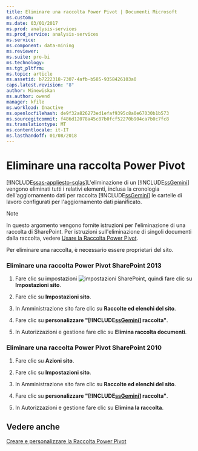 ```yaml
---
title: Eliminare una raccolta Power Pivot | Documenti Microsoft
ms.custom: 
ms.date: 03/01/2017
ms.prod: analysis-services
ms.prod_service: analysis-services
ms.service: 
ms.component: data-mining
ms.reviewer: 
ms.suite: pro-bi
ms.technology: 
ms.tgt_pltfrm: 
ms.topic: article
ms.assetid: b7222318-7307-4afb-b585-9358426103a0
caps.latest.revision: "8"
author: Minewiskan
ms.author: owend
manager: kfile
ms.workload: Inactive
ms.openlocfilehash: de9f32a826273ed1efaf9395c8a0e67030b1b573
ms.sourcegitcommit: f486d12078a45c87b0fcf52270b904ca7b0c7fc8
ms.translationtype: MT
ms.contentlocale: it-IT
ms.lasthandoff: 01/08/2018
---
```

# <a name="delete-power-pivot-gallery"></a>Eliminare una raccolta Power Pivot
[!INCLUDE[ssas-appliesto-sqlas](../../includes/ssas-appliesto-sqlas.md)]L'eliminazione di un [!INCLUDE[ssGemini](../../includes/ssgemini-md.md)] vengono eliminati tutti i relativi elementi, inclusa la cronologia dell'aggiornamento dati per raccolta [!INCLUDE[ssGemini](../../includes/ssgemini-md.md)] le cartelle di lavoro configurati per l'aggiornamento dati pianificato.  
  
> [!NOTE]  
>  In questo argomento vengono fornite istruzioni per l'eliminazione di una raccolta di SharePoint. Per istruzioni sull'eliminazione di singoli documenti dalla raccolta, vedere [Usare la Raccolta Power Pivot](../../analysis-services/power-pivot-sharepoint/use-power-pivot-gallery.md).  
  
 Per eliminare una raccolta, è necessario essere proprietari del sito.  
  
### <a name="delete-power-pivot-gallery-sharepoint-2013"></a>Eliminare una raccolta Power Pivot SharePoint 2013  
  
1.  Fare clic su impostazioni ![impostazioni SharePoint](../../analysis-services/media/as-sharepoint2013-settings-gear.gif "impostazioni SharePoint"), quindi fare clic su **Impostazioni sito**.  
  
2.  Fare clic su **Impostazioni sito**.  
  
3.  In Amministrazione sito fare clic su **Raccolte ed elenchi del sito**.  
  
4.  Fare clic su **personalizzare "[!INCLUDE[ssGemini](../../includes/ssgemini-md.md)] raccolta"**.  
  
5.  In Autorizzazioni e gestione fare clic su **Elimina raccolta documenti**.  
  
### <a name="delete-power-pivot-gallery-sharepoint-2010"></a>Eliminare una raccolta Power Pivot SharePoint 2010  
  
1.  Fare clic su **Azioni sito**.  
  
2.  Fare clic su **Impostazioni sito**.  
  
3.  In Amministrazione sito fare clic su **Raccolte ed elenchi del sito**.  
  
4.  Fare clic su **personalizzare "[!INCLUDE[ssGemini](../../includes/ssgemini-md.md)] raccolta"**.  
  
5.  In Autorizzazioni e gestione fare clic su **Elimina la raccolta**.  
  
## <a name="see-also"></a>Vedere anche  
 [Creare e personalizzare la Raccolta Power Pivot](http://msdn.microsoft.com/library/2a0db616-e08e-4062-aac8-979f8cad7794)  
  
  
